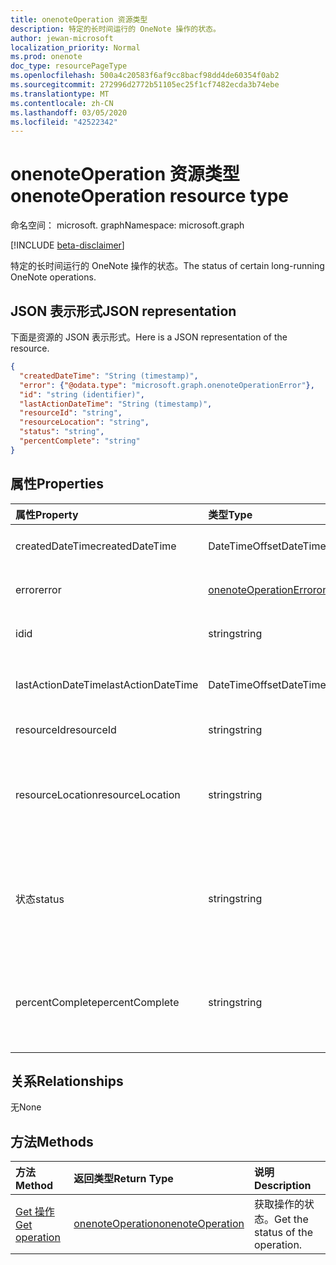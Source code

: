 ```yaml
---
title: onenoteOperation 资源类型
description: 特定的长时间运行的 OneNote 操作的状态。
author: jewan-microsoft
localization_priority: Normal
ms.prod: onenote
doc_type: resourcePageType
ms.openlocfilehash: 500a4c20583f6af9cc8bacf98dd4de60354f0ab2
ms.sourcegitcommit: 272996d2772b51105ec25f1cf7482ecda3b74ebe
ms.translationtype: MT
ms.contentlocale: zh-CN
ms.lasthandoff: 03/05/2020
ms.locfileid: "42522342"
---
```

# <a name="onenoteoperation-resource-type"></a><span data-ttu-id="a7c56-103">onenoteOperation 资源类型</span><span class="sxs-lookup"><span data-stu-id="a7c56-103">onenoteOperation resource type</span></span>

<span data-ttu-id="a7c56-104">命名空间： microsoft. graph</span><span class="sxs-lookup"><span data-stu-id="a7c56-104">Namespace: microsoft.graph</span></span>

[!INCLUDE [beta-disclaimer](../../includes/beta-disclaimer.md)]

<span data-ttu-id="a7c56-105">特定的长时间运行的 OneNote 操作的状态。</span><span class="sxs-lookup"><span data-stu-id="a7c56-105">The status of certain long-running OneNote operations.</span></span>

## <a name="json-representation"></a><span data-ttu-id="a7c56-106">JSON 表示形式</span><span class="sxs-lookup"><span data-stu-id="a7c56-106">JSON representation</span></span>

<span data-ttu-id="a7c56-107">下面是资源的 JSON 表示形式。</span><span class="sxs-lookup"><span data-stu-id="a7c56-107">Here is a JSON representation of the resource.</span></span>

<!-- {
  "blockType": "resource",
  "optionalProperties": [

  ],
  "@odata.type": "microsoft.graph.onenoteOperation"
}-->

```json
{
  "createdDateTime": "String (timestamp)",
  "error": {"@odata.type": "microsoft.graph.onenoteOperationError"},
  "id": "string (identifier)",
  "lastActionDateTime": "String (timestamp)",
  "resourceId": "string",
  "resourceLocation": "string",
  "status": "string",
  "percentComplete": "string"
}

```
## <a name="properties"></a><span data-ttu-id="a7c56-108">属性</span><span class="sxs-lookup"><span data-stu-id="a7c56-108">Properties</span></span>
| <span data-ttu-id="a7c56-109">属性</span><span class="sxs-lookup"><span data-stu-id="a7c56-109">Property</span></span>     | <span data-ttu-id="a7c56-110">类型</span><span class="sxs-lookup"><span data-stu-id="a7c56-110">Type</span></span>   |<span data-ttu-id="a7c56-111">说明</span><span class="sxs-lookup"><span data-stu-id="a7c56-111">Description</span></span>|
|:---------------|:--------|:----------|
|<span data-ttu-id="a7c56-112">createdDateTime</span><span class="sxs-lookup"><span data-stu-id="a7c56-112">createdDateTime</span></span>| <span data-ttu-id="a7c56-113">DateTimeOffset</span><span class="sxs-lookup"><span data-stu-id="a7c56-113">DateTimeOffset</span></span> |<span data-ttu-id="a7c56-114">操作的开始时间。</span><span class="sxs-lookup"><span data-stu-id="a7c56-114">The start time of the operation.</span></span>|
|<span data-ttu-id="a7c56-115">error</span><span class="sxs-lookup"><span data-stu-id="a7c56-115">error</span></span>|[<span data-ttu-id="a7c56-116">onenoteOperationError</span><span class="sxs-lookup"><span data-stu-id="a7c56-116">onenoteOperationError</span></span>](onenoteoperationerror.md)|<span data-ttu-id="a7c56-117">操作返回的错误。</span><span class="sxs-lookup"><span data-stu-id="a7c56-117">The error returned by the operation.</span></span>|
|<span data-ttu-id="a7c56-118">id</span><span class="sxs-lookup"><span data-stu-id="a7c56-118">id</span></span>|<span data-ttu-id="a7c56-119">string</span><span class="sxs-lookup"><span data-stu-id="a7c56-119">string</span></span>|<span data-ttu-id="a7c56-120">操作 id。只读。</span><span class="sxs-lookup"><span data-stu-id="a7c56-120">The operation id. Read-only.</span></span>|
|<span data-ttu-id="a7c56-121">lastActionDateTime</span><span class="sxs-lookup"><span data-stu-id="a7c56-121">lastActionDateTime</span></span>| <span data-ttu-id="a7c56-122">DateTimeOffset</span><span class="sxs-lookup"><span data-stu-id="a7c56-122">DateTimeOffset</span></span> |<span data-ttu-id="a7c56-123">操作的上一操作的时间。</span><span class="sxs-lookup"><span data-stu-id="a7c56-123">The time of the last action of the operation.</span></span>|
|<span data-ttu-id="a7c56-124">resourceId</span><span class="sxs-lookup"><span data-stu-id="a7c56-124">resourceId</span></span>|<span data-ttu-id="a7c56-125">string</span><span class="sxs-lookup"><span data-stu-id="a7c56-125">string</span></span>|<span data-ttu-id="a7c56-126">资源 id。</span><span class="sxs-lookup"><span data-stu-id="a7c56-126">The resource id.</span></span>|
|<span data-ttu-id="a7c56-127">resourceLocation</span><span class="sxs-lookup"><span data-stu-id="a7c56-127">resourceLocation</span></span>|<span data-ttu-id="a7c56-128">string</span><span class="sxs-lookup"><span data-stu-id="a7c56-128">string</span></span>|<span data-ttu-id="a7c56-129">对象的资源 URI。</span><span class="sxs-lookup"><span data-stu-id="a7c56-129">The resource URI for the object.</span></span> <span data-ttu-id="a7c56-130">例如，复制的页或节的资源 URI。</span><span class="sxs-lookup"><span data-stu-id="a7c56-130">For example, the resource URI for a copied page or section.</span></span> |
|<span data-ttu-id="a7c56-131">状态</span><span class="sxs-lookup"><span data-stu-id="a7c56-131">status</span></span>|<span data-ttu-id="a7c56-132">string</span><span class="sxs-lookup"><span data-stu-id="a7c56-132">string</span></span>|<span data-ttu-id="a7c56-133">操作的当前状态： `notstarted`、 `running`、、 `completed``failed`</span><span class="sxs-lookup"><span data-stu-id="a7c56-133">The current status of the operation: `notstarted`, `running`, `completed`, `failed`</span></span> |
|<span data-ttu-id="a7c56-134">percentComplete</span><span class="sxs-lookup"><span data-stu-id="a7c56-134">percentComplete</span></span>|<span data-ttu-id="a7c56-135">string</span><span class="sxs-lookup"><span data-stu-id="a7c56-135">string</span></span>|<span data-ttu-id="a7c56-136">如果操作仍处于`running`状态，则操作完成百分比为</span><span class="sxs-lookup"><span data-stu-id="a7c56-136">The operation percent complete if the operation is still in `running` status</span></span>

## <a name="relationships"></a><span data-ttu-id="a7c56-137">关系</span><span class="sxs-lookup"><span data-stu-id="a7c56-137">Relationships</span></span>
<span data-ttu-id="a7c56-138">无</span><span class="sxs-lookup"><span data-stu-id="a7c56-138">None</span></span>


## <a name="methods"></a><span data-ttu-id="a7c56-139">方法</span><span class="sxs-lookup"><span data-stu-id="a7c56-139">Methods</span></span>

| <span data-ttu-id="a7c56-140">方法</span><span class="sxs-lookup"><span data-stu-id="a7c56-140">Method</span></span>           | <span data-ttu-id="a7c56-141">返回类型</span><span class="sxs-lookup"><span data-stu-id="a7c56-141">Return Type</span></span>    |<span data-ttu-id="a7c56-142">说明</span><span class="sxs-lookup"><span data-stu-id="a7c56-142">Description</span></span>|
|:---------------|:--------|:----------|
|[<span data-ttu-id="a7c56-143">Get 操作</span><span class="sxs-lookup"><span data-stu-id="a7c56-143">Get operation</span></span>](../api/onenoteoperation-get.md) | [<span data-ttu-id="a7c56-144">onenoteOperation</span><span class="sxs-lookup"><span data-stu-id="a7c56-144">onenoteOperation</span></span>](onenoteoperation.md) |<span data-ttu-id="a7c56-145">获取操作的状态。</span><span class="sxs-lookup"><span data-stu-id="a7c56-145">Get the status of the operation.</span></span> |

<!-- uuid: 8fcb5dbc-d5aa-4681-8e31-b001d5168d79
2015-10-25 14:57:30 UTC -->
<!--
{
  "type": "#page.annotation",
  "description": "onenoteOperation resource",
  "keywords": "",
  "section": "documentation",
  "tocPath": "",
  "suppressions": []
}
-->
